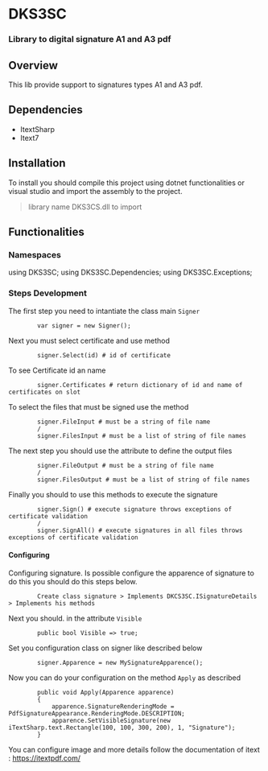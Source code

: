 ﻿# DKS3SC

### Library to digital signature A1 and A3 pdf

## Overview

This lib provide support to signatures types A1 and A3 pdf.

## Dependencies

- ItextSharp
- Itext7

## Installation

To install you should compile this project using dotnet functionalities or visual studio
and import the assembly to the project.

> library name DKS3CS.dll to import

## Functionalities


### Namespaces
using DKS3SC;
using DKS3SC.Dependencies;
using DKS3SC.Exceptions;

### Steps Development
The first step you need to intantiate the class main ``Signer``

            var signer = new Signer();

Next you must select certificate and use method

            signer.Select(id) # id of certificate

To see Certificate id an name

            signer.Certificates # return dictionary of id and name of certificates on slot

To select the files that must be signed use the method

            signer.FileInput # must be a string of file name
            /
            signer.FilesInput # must be a list of string of file names

The next step you should use the attribute to define the output files

            signer.FileOutput # must be a string of file name
            /
            signer.FilesOutput # must be a list of string of file names

Finally you should to use this methods to execute the signature

            signer.Sign() # execute signature throws exceptions of certificate validation
            /
            signer.SignAll() # execute signatures in all files throws exceptions of certificate validation

#### Configuring

Configuring signature. Is possible configure the apparence of signature to do this you
should do this steps below.

            Create class signature > Implements DKCS3SC.ISignatureDetails > Implements his methods

Next you should. in the attribute ``Visible``

            public bool Visible => true;

Set you configuration class on signer like described below

            signer.Apparence = new MySignatureApparence();

Now you can do your configuration on the method ``Apply`` as described

            public void Apply(Apparence apparence)
            {
                apparence.SignatureRenderingMode = PdfSignatureAppearance.RenderingMode.DESCRIPTION;
                apparence.SetVisibleSignature(new  iTextSharp.text.Rectangle(100, 100, 300, 200), 1, "Signature");
            }

You can configure image and more details follow the documentation of itext : https://itextpdf.com/
